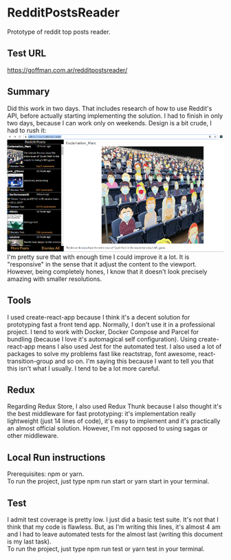 # RedditPostsReader
Prototype of reddit top posts reader. 
## Test URL
https://goffman.com.ar/redditpostsreader/
## Summary
Did this work in two days. That includes research of how to use Reddit's API, before actually starting implementing the solution. I had to finish in only two days, because I can work only on weekends. Design is a bit crude, I had to rush it:<br />
![alt text](https://raw.githubusercontent.com/maxgoffman/RedditPostsReader/master/screens/rustic.png)<br />
I'm pretty sure that with enough time I could improve it a lot. It is "responsive" in the sense that it adjust the content to the viewport. However, being completely hones, I know that it doesn't look precisely amazing with smaller resolutions.
## Tools
I used create-react-app because I think it's a decent solution for prototyping fast a front tend app. Normally, I don't use it in a professional project. I tend to work with Docker, Docker Compose and Parcel for bundling (because I love it's automagical self configuration). Using create-react-app means I also used Jest for the automated test. I also used a lot of packages to solve my problems fast like reactstrap, font awesome, react-transition-group and so on. I'm saying this because I want to tell you that this isn't what I usually. I tend to be a lot more careful. 
## Redux
Regarding Redux Store, I also used Redux Thunk because I also thought it's the best middleware for fast prototyping: it's implementation really lightweight (just 14 lines of code), it's easy to implement and it's practically an almost official solution. However, I'm not opposed to using sagas or other middleware.
## Local Run instructions
Prerequisites: npm or yarn.<br />
To run the project, just type npm run start or yarn start in your terminal.
## Test
I admit test coverage is pretty low. I just did a basic test suite. It's not that I think that my code is flawless. But, as I'm writing this lines, it's almost 4 am and I had to leave automated tests for the almost last (writing this document is my last task). <br />
To run the project, just type npm run test or yarn test in your terminal.
